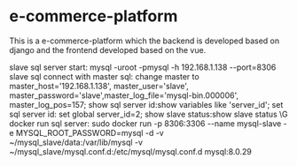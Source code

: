 # e-commerce-platform
This is a e-commerce-platform which the backend is developed based on django and the frontend developed based on the vue.

slave sql server start: mysql -uroot -pmysql -h 192.168.1.138 --port=8306 
slave sql connect with master sql: change master to master_host='192.168.1.138', master_user='slave', master_password='slave',master_log_file='mysql-bin.000006', master_log_pos=157;
show sql server id:show variables like 'server_id';
set sql server id: set global server_id=2;
show slave status:show slave status \G
docker run sql server: sudo docker run -p 8306:3306 --name mysql-slave -e MYSQL_ROOT_PASSWORD=mysql -d -v ~/mysql_slave/data:/var/lib/mysql -v ~/mysql_slave/mysql.conf.d:/etc/mysql/mysql.conf.d mysql:8.0.29
